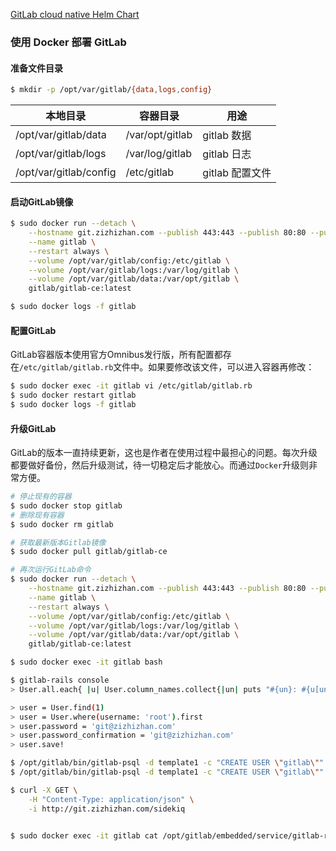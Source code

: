 [GitLab cloud native Helm Chart](https://docs.gitlab.com/charts/)

### 使用 Docker 部署 GitLab

#### 准备文件目录

```bash
$ mkdir -p /opt/var/gitlab/{data,logs,config}
```

| 本地目录               | 容器目录        | 用途            |
| ---------------------- | --------------- | --------------- |
| /opt/var/gitlab/data   | /var/opt/gitlab | gitlab 数据     |
| /opt/var/gitlab/logs   | /var/log/gitlab | gitlab 日志     |
| /opt/var/gitlab/config | /etc/gitlab     | gitlab 配置文件 |

#### 启动GitLab镜像

```bash
$ sudo docker run --detach \
    --hostname git.zizhizhan.com --publish 443:443 --publish 80:80 --publish 2222:22 \
    --name gitlab \
    --restart always \
    --volume /opt/var/gitlab/config:/etc/gitlab \
    --volume /opt/var/gitlab/logs:/var/log/gitlab \
    --volume /opt/var/gitlab/data:/var/opt/gitlab \
    gitlab/gitlab-ce:latest

$ sudo docker logs -f gitlab
```

#### 配置GitLab

GitLab容器版本使用官方Omnibus发行版，所有配置都存在`/etc/gitlab/gitlab.rb`文件中。如果要修改该文件，可以进入容器再修改：

```bash
$ sudo docker exec -it gitlab vi /etc/gitlab/gitlab.rb
$ sudo docker restart gitlab
$ sudo docker logs -f gitlab
```

#### 升级GitLab

GitLab的版本一直持续更新，这也是作者在使用过程中最担心的问题。每次升级都要做好备份，然后升级测试，待一切稳定后才能放心。而通过`Docker`升级则非常方便。

```bash
# 停止现有的容器
$ sudo docker stop gitlab
# 删除现有容器
$ sudo docker rm gitlab

# 获取最新版本Gitlab镜像
$ sudo docker pull gitlab/gitlab-ce

# 再次运行GitLab命令
$ sudo docker run --detach \
    --hostname git.zizhizhan.com --publish 443:443 --publish 80:80 --publish 2222:22 \
    --name gitlab \
    --restart always \
    --volume /opt/var/gitlab/config:/etc/gitlab \
    --volume /opt/var/gitlab/logs:/var/log/gitlab \
    --volume /opt/var/gitlab/data:/var/opt/gitlab \
    gitlab/gitlab-ce:latest

$ sudo docker exec -it gitlab bash
```

```bash
$ gitlab-rails console
> User.all.each{ |u| User.column_names.collect{|un| puts "#{un}: #{u[un]}" } }

> user = User.find(1)
> user = User.where(username: 'root').first
> user.password = 'git@zizhizhan.com'
> user.password_confirmation = 'git@zizhizhan.com'
> user.save!
```



```bash
$ /opt/gitlab/bin/gitlab-psql -d template1 -c "CREATE USER \"gitlab\""
$ /opt/gitlab/bin/gitlab-psql -d template1 -c "CREATE USER \"gitlab\""

```


```bash
$ curl -X GET \
    -H "Content-Type: application/json" \
    -i http://git.zizhizhan.com/sidekiq
```


```bash

$ sudo docker exec -it gitlab cat /opt/gitlab/embedded/service/gitlab-rails/db/fixtures/production/002_admin.rb
```